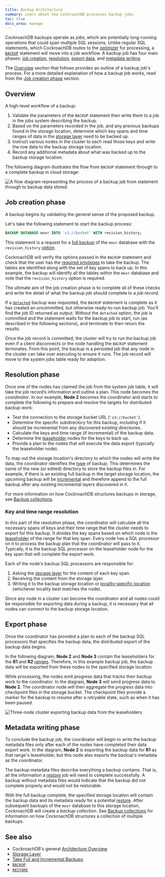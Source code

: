 ```yaml
---
title: Backup Architecture
summary: Learn about how CockroachDB processes backup jobs.
toc: true
docs_area: manage
---
```


CockroachDB backups operate as _jobs_, which are potentially long-running operations that could span multiple SQL sessions. Unlike regular SQL statements, which CockroachDB routes to the [optimizer](cost-based-optimizer.html) for processing, a [`BACKUP`](backup.html) statement will move into a job workflow. A backup job has four main phases: [job creation](#job-creation-phase), [resolution](#resolution-phase), [export data](#export-phase), and [metadata writing](#metadata-writing-phase).

The [Overview](#overview) section that follows provides an outline of a backup job's process. For a more detailed explanation of how a backup job works, read from the [Job creation phase](#job-creation-phase) section.

## Overview

A high-level workflow of a backup:

1. Validate the parameters of the `BACKUP` statement then write them to a job in the jobs system describing the backup.
1. Based on the parameters recorded in the job, and any previous backups found in the storage location, determine which key spans and time ranges of data in the [storage layer](architecture/storage-layer.html) need to be backed up.
1. Instruct various nodes in the cluster to each read those keys and write the row data to the backup storage location.
1. Record any additional metadata about what was backed up to the backup storage location.

The following diagram illustrates the flow from `BACKUP` statement through to a complete backup in cloud storage:

<img src="{{ 'images/v22.1/backup-overview.png' | relative_url }}" alt="A flow diagram representing the process of a backup job from statement through to backup data stored." style="border:0px solid #eee;max-width:100%" />

## Job creation phase 

A backup begins by validating the general sense of the proposed backup.

Let's take the following statement to start the backup process:

~~~ sql
BACKUP DATABASE movr INTO 's3://bucket' WITH revision_history;
~~~

This statement is a request for a [full backup](take-full-and-incremental-backups.html#full-backups) of the `movr` database with the `revision_history` [option](backup.html#options).

CockroachDB will verify the options passed in the `BACKUP` statement and check that the user has the [required privileges](backup.html#required-privileges) to take the backup. The tables are identified along with the set of key spans to back up. In this example, the backup will identify all the tables within the `movr` database and note that the `revision_history` option is required.

The ultimate aim of the job creation phase is to complete all of these checks and write the detail of what the backup job should complete to a _job record_.

If a [`detached`](backup.html#detached) backup was requested, the `BACKUP` statement is complete as it has created an uncommitted, but otherwise ready-to-run backup job. You'll find the job ID returned as output. Without the `detached` option, the job is committed and the statement waits for the backup job to start, run (as described in the following sections), and terminate to then return the results.
 
Once the job record is committed, the cluster will try to run the backup job even if a client disconnects or the node handling the `BACKUP` statement terminates. From this point, the backup is a persisted job that any node in the cluster can take over executing to ensure it runs. The job record will move to the system jobs table ready for adoption. 

## Resolution phase 

Once one of the nodes has claimed the job from the system job table, it will take the job record’s information and outline a plan. This node becomes the _coordinator_. In our example, **Node 2** becomes the coordinator and starts to complete the following to prepare and resolve the targets for distributed backup work: 

- Test the connection to the storage bucket URL (`'s3://bucket'`).
- Determine the specific subdirectory for this backup, including if it should be incremental from any discovered existing directories.
- Calculate the keys and time range (if incremental) of the backup data.
- Determine the [leaseholder](architecture/overview.html#architecture-leaseholder) nodes for the keys to back up. 
- Provide a plan to the nodes that will execute the data export (typically the leaseholder node).

To map out the storage location's directory to which the nodes will write the data, the coordinator identifies the [type](backup-and-restore-overview.html#backup-and-restore-types) of backup. This determines the name of the new (or edited) directory to store the backup files in. For example, if there is an existing full backup in the target storage location, the upcoming backup will be [incremental](take-full-and-incremental-backups.html#incremental-backups) and therefore append to the full backup after any existing incremental layers discovered in it. 

For more information on how CockroachDB structures backups in storage, see [Backup collections](take-full-and-incremental-backups.html#backup-collections).

### Key and time range resolution

In this part of the resolution phase, the coordinator will calculate all the necessary spans of keys and their time range that the cluster needs to export for this backup. It divides the key spans based on which node is the [leaseholder](architecture/overview.html#architecture-leaseholder) of the range for that key span. Every node has a SQL processor on it to process the backup plan that the coordinator will pass to it. Typically, it is the backup SQL processor on the leaseholder node for the key span that will complete the export work.  

Each of the node's backup SQL processors are responsible for:

1. Asking the [storage layer](architecture/storage-layer.html) for the content of each key span.
1. Receiving the content from the storage layer. 
1. Writing it to the backup storage location or [locality-specific location](take-and-restore-locality-aware-backups.html) (whichever locality best matches the node). 

Since any node in a cluster can become the coordinator and all nodes could be responsible for exporting data during a backup, it is necessary that all nodes can connect to the backup storage location.

## Export phase 

Once the coordinator has provided a plan to each of the backup SQL processors that specifies the backup data, the distributed export of the backup data begins.

In the following diagram, **Node 2** and **Node 3** contain the leaseholders for the **R1** and **R2** [ranges](architecture/overview.html#architecture-range). Therefore, in this example backup job, the backup data will be exported from these nodes to the specified storage location. 

While processing, the nodes emit progress data that tracks their backup work to the coordinator. In the diagram, **Node 3** will send progress data to **Node 2**. The coordinator node will then aggregate the progress data into checkpoint files in the storage bucket. The checkpoint files provide a marker for the backup to resume after a retryable state, such as when it has been paused.

<img src="{{ 'images/v22.1/backup-processing.png' | relative_url }}" alt="Three-node cluster exporting backup data from the leaseholders" style="border:0px solid #eee;max-width:100%" />

## Metadata writing phase

To conclude the backup job, the coordinator will begin to write the backup metadata files only after each of the nodes have completed their data export work. In the diagram, **Node 2** is exporting the backup data for **R1** as that range's leaseholder, but this node also exports the backup's metadata as the coordinator.

The backup metadata files describe everything a backup contains. That is, all the information a [restore](restore.html) job will need to complete successfully. A backup without metadata files would indicate that the backup did not complete properly and would not be restorable.

With the full backup complete, the specified storage location will contain the backup data and its metadata ready for a potential [restore](restore.html). After subsequent backups of the `movr` database to this storage location, CockroachDB will create a _backup collection_. See [Backup collections](take-full-and-incremental-backups.html#backup-collections) for information on how CockroachDB structures a collection of multiple backups.

## See also

- CockroachDB's general [Architecture Overview](architecture/overview.html)
- [Storage Layer](architecture/storage-layer.html)
- [Take Full and Incremental Backups](take-full-and-incremental-backups.html)
- [`BACKUP`](backup.html)
- [`RESTORE`](restore.html)
